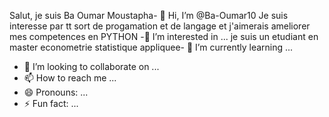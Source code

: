 Salut, je suis Ba Oumar Moustapha- 👋 Hi, I’m @Ba-Oumar10
Je suis interesse par tt sort de progamation et de langage et j'aimerais ameliorer mes competences en PYTHON -👀 I’m interested in ...
je suis un etudiant en master econometrie statistique appliquee- 🌱 I’m currently learning ...
- 💞️ I’m looking to collaborate on ...
- 📫 How to reach me ...
- 😄 Pronouns: ...
- ⚡ Fun fact: ...

<!---
Ba-Oumar10/Ba-Oumar10 is a ✨ special ✨ repository because its `README.md` (this file) appears on your GitHub profile.
You can click the Preview link to take a look at your changes.
--->
